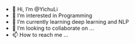 - 👋 Hi, I’m @YichuLi
- 👀 I’m interested in Programming
- 🌱 I’m currently learning deep learning and NLP
- 💞️ I’m looking to collaborate on ...
- 📫 How to reach me ...

<!---
YichuLi/YichuLi is a ✨ special ✨ repository because its `README.md` (this file) appears on your GitHub profile.
You can click the Preview link to take a look at your changes.
--->
